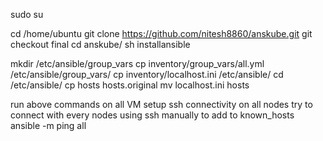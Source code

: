 sudo su


cd /home/ubuntu
git clone https://github.com/nitesh8860/anskube.git
git checkout final
cd anskube/
sh installansible

mkdir /etc/ansible/group_vars
cp inventory/group_vars/all.yml /etc/ansible/group_vars/
cp inventory/localhost.ini /etc/ansible/
cd /etc/ansible/
cp hosts hosts.original
mv localhost.ini hosts

run above commands on all VM
setup ssh connectivity on all nodes
try to connect with every nodes using ssh manually to add to known_hosts
ansible -m ping all
